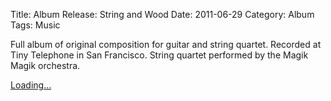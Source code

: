 Title: Album Release: String and Wood
Date: 2011-06-29
Category: Album
Tags: Music

Full album of original composition for guitar and string quartet.  Recorded at Tiny Telephone in San Francisco.  String quartet performed by the Magik Magik orchestra.

<script src="https://gumroad.com/js/gumroad-embed.js"></script>
<div class="gumroad-product-embed"><a href="https://gumroad.com/l/eYOnN">Loading...</a>
